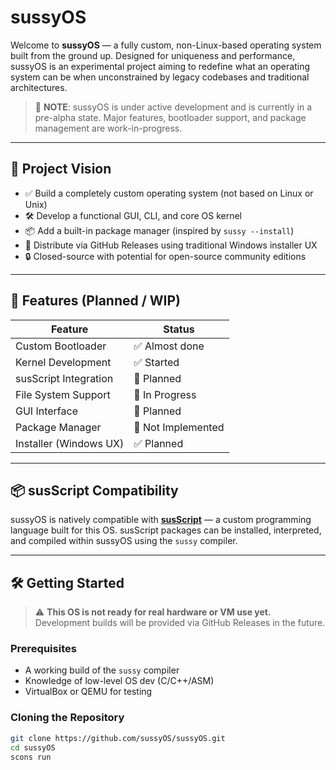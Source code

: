 # sussyOS

Welcome to **sussyOS** — a fully custom, non-Linux-based operating system built from the ground up. Designed for uniqueness and performance, sussyOS is an experimental project aiming to redefine what an operating system can be when unconstrained by legacy codebases and traditional architectures.

> 🚨 **NOTE**: sussyOS is under active development and is currently in a pre-alpha state. Major features, bootloader support, and package management are work-in-progress.

---

## 🚀 Project Vision

- ✅ Build a completely custom operating system (not based on Linux or Unix)
- 🛠️ Develop a functional GUI, CLI, and core OS kernel
- 📦 Add a built-in package manager (inspired by `sussy --install`)
- 📂 Distribute via GitHub Releases using traditional Windows installer UX
- 🔒 Closed-source with potential for open-source community editions

---

## 🧠 Features (Planned / WIP)

| Feature                | Status       |
|------------------------|--------------|
| Custom Bootloader      | ✅ Almost done |
| Kernel Development     | ✅ Started     |
| susScript Integration  | 🔲 Planned   |
| File System Support    | 🚧 In Progress   |
| GUI Interface          | 🔲 Planned     |
| Package Manager        | 🔲 Not Implemented |
| Installer (Windows UX) | ✅ Planned     |

---

## 📦 susScript Compatibility

sussyOS is natively compatible with **[susScript](https://github.com/sussyOS/susScript)** — a custom programming language built for this OS. susScript packages can be installed, interpreted, and compiled within sussyOS using the `sussy` compiler.

---

## 🛠️ Getting Started

> ⚠️ **This OS is not ready for real hardware or VM use yet.**  
> Development builds will be provided via GitHub Releases in the future.

### Prerequisites

- A working build of the `sussy` compiler
- Knowledge of low-level OS dev (C/C++/ASM)
- VirtualBox or QEMU for testing

### Cloning the Repository

```bash
git clone https://github.com/sussyOS/sussyOS.git
cd sussyOS
scons run
```
